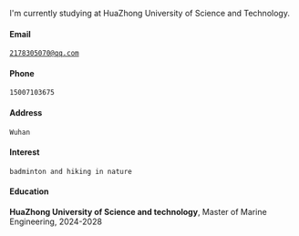

I'm currently studying at HuaZhong University of Science and Technology.

#### Email  
<code>2178305070@qq.com</code> 

#### Phone
<code>15007103675</code>

#### Address
<code>Wuhan</code>

#### Interest
<code>badminton and hiking in nature</code>

#### Education  
**HuaZhong University of Science and technology**, Master of Marine Engineering, 2024-2028  




